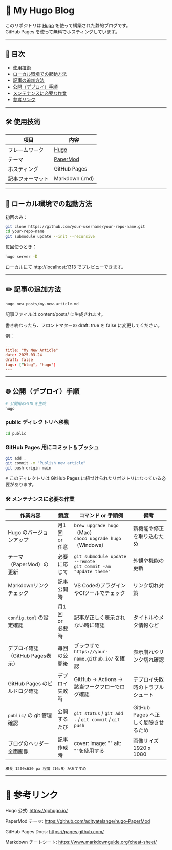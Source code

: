 # 📘 My Hugo Blog

このリポジトリは [Hugo](https://gohugo.io/) を使って構築された静的ブログです。  
GitHub Pages を使って無料でホスティングしています。

---

## 📄 目次

- [使用技術](#使用技術)
- [ローカル環境での起動方法](#ローカル環境での起動方法)
- [記事の追加方法](#記事の追加方法)
- [公開（デプロイ）手順](#公開デプロイ手順)
- [メンテナンスに必要な作業](#メンテナンスに必要な作業)
- [参考リンク](#参考リンク)

---

## 🛠 使用技術

| 項目 | 内容 |
|------|------|
| フレームワーク | [Hugo](https://gohugo.io/) |
| テーマ | [PaperMod](https://github.com/adityatelange/hugo-PaperMod) |
| ホスティング | GitHub Pages |
| 記事フォーマット | Markdown (.md) |

---

## 🚀 ローカル環境での起動方法

初回のみ：

```bash
git clone https://github.com/your-username/your-repo-name.git
cd your-repo-name
git submodule update --init --recursive
```

毎回使うとき：

```bash
hugo server -D
```

ローカルにて http://localhost:1313 でプレビューできます。

---

## ✏️ 記事の追加方法

```bash
hugo new posts/my-new-article.md
```

記事ファイルは content/posts/ に生成されます。

書き終わったら、フロントマターの draft: true を false に変更してください。

例：

```toml
---
title: "My New Article"
date: 2025-03-24
draft: false
tags: ["blog", "hugo"]
---
```

---

## 🌐 公開（デプロイ）手順
```bash
# 公開用のHTMLを生成
hugo
```

### public ディレクトリへ移動
```bash
cd public
```

### GitHub Pages 用にコミット＆プッシュ

```bash
git add .
git commit -m "Publish new article"
git push origin main
```
※ このディレクトリは GitHub Pages に紐づけられたリポジトリになっている必要があります。

### 🛠 メンテナンスに必要な作業

| 作業内容                           | 頻度             | コマンド or 手順例                                         | 備考 |
|------------------------------------|------------------|-------------------------------------------------------------|------|
| Hugo のバージョンアップ           | 月1回 or 任意    | `brew upgrade hugo`（Mac）<br>`choco upgrade hugo`（Windows） | 新機能や修正を取り込むため |
| テーマ（PaperMod）の更新          | 必要に応じて     | `git submodule update --remote`<br>`git commit -am "Update theme"` | 外観や機能の更新 |
| Markdownリンクチェック            | 記事公開時       | VS CodeのプラグインやCIツールでチェック                     | リンク切れ対策 |
| `config.toml` の設定確認          | 月1回 or 必要時  | 記事が正しく表示されない時に確認                            | タイトルやメタ情報など |
| デプロイ確認（GitHub Pages表示）  | 毎回の公開後     | ブラウザで `https://your-name.github.io/` を確認            | 表示崩れやリンク切れ確認 |
| GitHub Pages のビルドログ確認     | デプロイ失敗時   | GitHub → Actions → 該当ワークフローでログ確認              | デプロイ失敗時のトラブルシュート |
| `public/` の git 管理確認         | 公開するたび     | `git status` / `git add .` / `git commit` / `git push`      | GitHub Pages へ正しく反映させるため |
| ブログのヘッダー全面画像         | 記事作成時     | cover: image: "" alt: ""を使用する      | 画像サイズ　1920 x 1080 |

	横長 1200x630 px 程度（16:9）がおすすめ

---

# 🔗 参考リンク
Hugo 公式: https://gohugo.io/

PaperMod テーマ: https://github.com/adityatelange/hugo-PaperMod

GitHub Pages Docs: https://pages.github.com/

Markdown チートシート: https://www.markdownguide.org/cheat-sheet/
